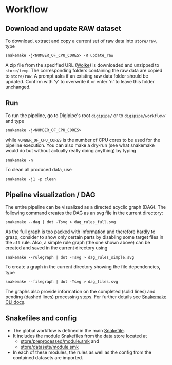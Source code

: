 # Workflow

## Download and update RAW dataset

To download, extract and copy a current set of raw data into `store/raw`, type

    snakemake -j<NUMBER_OF_CPU_CORES> -R update_raw

A zip file from the specified URL
([Wolke](https://wolke.rl-institut.de/s/w8WKwXT3f9ZzZQJ/download))
is downloaded and unzipped to `store/temp`. The corresponding folders containing
the raw data are copied to `store/raw`.
A prompt asks if an existing raw data folder should be updated. Confirm with 'y'
to overwrite it or enter 'n' to leave this folder unchanged.


## Run

To run the pipeline, go to Digipipe's root `digipipe/` or to
`digipipe/workflow/` and type

    snakemake -j<NUMBER_OF_CPU_CORES>

while `NUMBER_OF_CPU_CORES` is the number of CPU cores to be used for the
pipeline execution.  You can also make a dry-run (see what snakemake would do
but without actually really doing anything) by typing

    snakemake -n

To clean all produced data, use

    snakemake -j1 -p clean

## Pipeline visualization / DAG

The entire pipeline can be visualized as a directed acyclic graph (DAG).
The following command creates the DAG as an svg file in the current directory:

    snakemake --dag | dot -Tsvg > dag_rules_full.svg

As the full graph is too packed with information and therefore hardly to grasp,
consider to show only certain parts by disabling some target files in the `all`
rule. Also, a simple rule graph (the one shown above) can be created and saved
in the current directory using

    snakemake --rulegraph | dot -Tsvg > dag_rules_simple.svg

To create a graph in the current directory showing the file dependencies, type

    snakemake --filegraph | dot -Tsvg > dag_files.svg

The graphs also provide information on the completed (solid lines) and pending
(dashed lines) processing steps. For further details see
[Snakemake CLI docs](https://snakemake.readthedocs.io/en/stable/executing/cli.html).

## Snakefiles and config

- The global workflow is defined in the main
  [Snakefile](../workflow/Snakefile).
- It includes the module Snakefiles from the data store located at
  - [store/preprocessed/module.smk](../store/preprocessed/module.smk) and
  - [store/datasets/module.smk](../store/datasets/module.smk)
- In each of these modules, the rules as well as the config from the contained
  datasets are imported.
